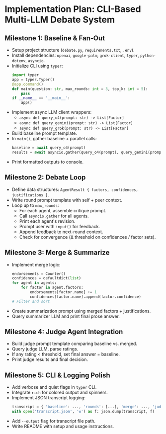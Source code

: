 # Implementation Plan: CLI-Based Multi-LLM Debate System

## Milestone 1: Baseline & Fan‑Out
- Setup project structure (`debate.py`, `requirements.txt`, `.env`).
- Install dependencies: `openai`, `google-palm`, `grok-client`, `typer`, `python-dotenv`, `asyncio`.
- Initialize CLI using `typer`:
  ```python
  import typer
  app = typer.Typer()
  @app.command()
  def main(question: str, max_rounds: int = 3, top_k: int = 5):
      pass
  if __name__ == '__main__':
      app()
  ```
- Implement async LLM client wrappers:
  - `async def query_o4(prompt: str) -> List[Factor]`
  - `async def query_gemini(prompt: str) -> List[Factor]`
  - `async def query_grok(prompt: str) -> List[Factor]`
- Build baseline prompt template.
- In `main()`, gather baseline + parallel calls:
  ```python
  baseline = await query_o4(prompt)
  results = await asyncio.gather(query_o4(prompt), query_gemini(prompt), query_grok(prompt))
  ```
- Print formatted outputs to console.

## Milestone 2: Debate Loop
- Define data structures: `AgentResult { factors, confidences, justifications }`.
- Write round prompt template with self + peer context.
- Loop up to `max_rounds`:
  - For each agent, assemble critique prompt.
  - Call `asyncio.gather` for all agents.
  - Print each agent's revision.
  - Prompt user with `input()` for feedback.
  - Append feedback to next-round context.
  - Check for convergence (Δ threshold on confidences / factor sets).

## Milestone 3: Merge & Summarize
- Implement merge logic:
  ```python
  endorsements = Counter()
  confidences = defaultdict(list)
  for agent in agents:
      for factor in agent.factors:
          endorsements[factor.name] += 1
          confidences[factor.name].append(factor.confidence)
  # Filter and sort
  ```
- Create summarization prompt using merged factors + justifications.
- Query summarizer LLM and print final prose answer.

## Milestone 4: Judge Agent Integration
- Build judge prompt template comparing baseline vs. merged.
- Query judge LLM, parse ratings.
- If any rating < threshold, set final answer = baseline.
- Print judge results and final decision.

## Milestone 5: CLI & Logging Polish
- Add verbose and quiet flags in `typer` CLI.
- Integrate `rich` for colored output and spinners.
- Implement JSON transcript logging:
  ```python
  transcript = { 'baseline': ..., 'rounds': [...], 'merge': ..., 'judge': ... }
  with open('transcript.json', 'w') as f: json.dump(transcript, f)
  ```
- Add `--output` flag for transcript file path.
- Write README with setup and usage instructions. 